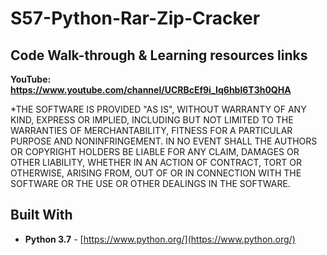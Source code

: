 # S57-Python-Rar-Zip-Cracker

## Code Walk-through & Learning resources links
**YouTube: https://www.youtube.com/channel/UCRBcEf9i_Iq6hbl6T3h0QHA**

*THE SOFTWARE IS PROVIDED "AS IS", WITHOUT WARRANTY OF ANY KIND, EXPRESS OR
IMPLIED, INCLUDING BUT NOT LIMITED TO THE WARRANTIES OF MERCHANTABILITY,
FITNESS FOR A PARTICULAR PURPOSE AND NONINFRINGEMENT. IN NO EVENT SHALL THE
AUTHORS OR COPYRIGHT HOLDERS BE LIABLE FOR ANY CLAIM, DAMAGES OR OTHER
LIABILITY, WHETHER IN AN ACTION OF CONTRACT, TORT OR OTHERWISE, ARISING FROM,
OUT OF OR IN CONNECTION WITH THE SOFTWARE OR THE USE OR OTHER DEALINGS IN THE
SOFTWARE.


## Built With

* **Python 3.7** - [https://www.python.org/](https://www.python.org/)
